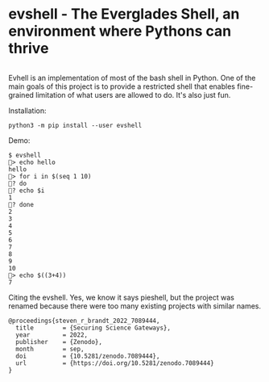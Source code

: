 # evshell - The Everglades Shell, an environment where Pythons can thrive

<span style="display: inline-block"><p>Evhell is an implementation of most of the bash shell in Python. One of the main goals of this project is to provide a restricted shell that enables fine-grained limitation of what users are allowed to do. It's also just fun.</p></span>

Installation:

```
python3 -m pip install --user evshell
```

Demo:
```
$ evshell
🍰> echo hello
hello
🍰> for i in $(seq 1 10)
🍰? do
🍰? echo $i
1
🍰? done
2
3
4
5
6
7
8
9
10
🍰> echo $((3+4))
7
```

Citing the evshell. Yes, we know it says pieshell, but the project was renamed because there were too many existing projects with similar names.
```
@proceedings{steven_r_brandt_2022_7089444,
  title        = {Securing Science Gateways},
  year         = 2022,
  publisher    = {Zenodo},
  month        = sep,
  doi          = {10.5281/zenodo.7089444},
  url          = {https://doi.org/10.5281/zenodo.7089444}
}
```
